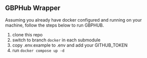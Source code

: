 ## GBPHub Wrapper

Assuming you already have docker configured and running on your machine, follow the steps below to run GBPHUB.

1. clone this repo
2. switch to branch `docker` in each submodule
3. copy .env.example to .env and add your GITHUB_TOKEN
4. run `docker compose up -d`
